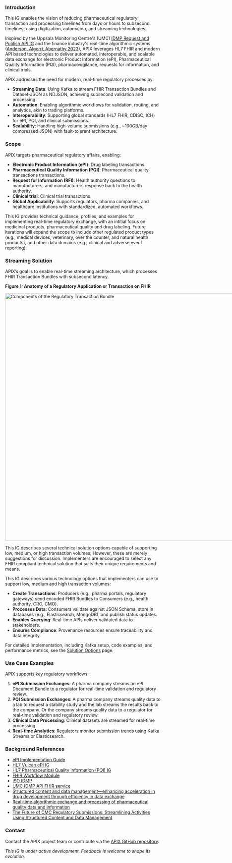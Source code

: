 ### Introduction

This IG enables the vision of reducing pharmaceutical regulatory transaction and processing timelines from days or hours to subsecond timelines, using digitization, automation, and streaming technologies.

Inspired by the Uppsala Monitoring Centre's (UMC) [IDMP Request and Publish API IG](https://build.fhir.org/ig/Uppsala-Monitoring-Centre/WHO-UMC-IDMP-Service/index.html) and the finance industry's real-time algorithmic systems ([Anderson, Algorri, Abernathy 2023](https://pubmed.ncbi.nlm.nih.gov/37619807/)), APIX leverages HL7 FHIR and modern API based technologies to deliver automated, interoperable, and scalable data exchange for electronic Product Information (ePI), Pharmaceutical Quality Information (PQI), pharmacovigilance, requests for information, and clinical trials.

APIX addresses the need for modern, real-time regulatory processes by:
- **Streaming Data**: Using Kafka to stream FHIR Transaction Bundles and Dataset-JSON as NDJSON, achieving subsecond validation and processing.
- **Automation**: Enabling algorithmic workflows for validation, routing, and analytics, akin to trading platforms.
- **Interoperability**: Supporting global standards (HL7 FHIR, CDISC, ICH) for ePI, PQI, and clinical submissions.
- **Scalability**: Handling high-volume submissions (e.g., ~100GB/day compressed JSON) with fault-tolerant architecture.

### Scope

APIX targets pharmaceutical regulatory affairs, enabling:
- **Electronic Product Information (ePI)**: Drug labeling transactions.
- **Pharmaceutical Quality Information (PQI)**: Pharmaceutical quality transactions transactions.
- **Request for Information (RFI)**: Health authority questions to manufacturers, and manufacturers response back to the health authority.
- **Clinical trial**: Clinical trial transactions.
- **Global Applicability**: Supports regulators, pharma companies, and healthcare institutions with standardized, automated workflows.

This IG provides technical guidance, profiles, and examples for implementing real-time regulatory exchange, with an intitial focus on medicinal products, pharmaceutical quality and drug labeling. Future iterations will expand the scope to include other regulated product types (e.g., medical devices, veterinary, over the counter, and natural health products), and other data domains (e.g., clinical and adverse event reporting).

### Streaming Solution

APIX’s goal is to enable real-time streaming architecture, which processes FHIR Transaction Bundles with subsecond latency. 

**Figure 1: Anatomy of a Regulatory Application or Transaction on FHIR**

<span style="display: inline-block; vertical-align: middle;">
  <img src="transactionanatomy.png" alt="Components of the Regulatory Transaction Bundle" style="width: 800px; height: auto;" />
</span>

This IG describes several technical solution options capable of supporting low, medium, or high transaction volumes. However, these are merely suggestions for discussion. Implementers are encouraged to select any FHIR compliant technical solution that suits their unique requirements and means. 

This IG describes various technology options that implementers can use to support low, medium and high transaction volumes:
- **Create Transactions**: Producers (e.g., pharma portals, regulatory gateways) send encoded FHIR Bundles to Consumers (e.g., health authority, CRO, CMO).
- **Processes Data**: Consumers validate against JSON Schema, store in databases (e.g., Elasticsearch, MongoDB), and publish status updates.
- **Enables Querying**: Real-time APIs deliver validated data to stakeholders.
- **Ensures Compliance**: Provenance resources ensure traceability and data integrity.

For detailed implementation, including Kafka setup, code examples, and performance metrics, see the [Solution Options](streaming.html) page.

### Use Case Examples

APIX supports key regulatory workflows:
1. **ePI Submission Exchanges**: A pharma company streams an ePI Document Bundle to a regulator for real-time validation and regulatory review.
2. **PQI Submission Exchanges**: A pharma company streams quality data to a lab to request a stability study and the lab streams the results back to the company. Or the company streams quality data to a regulator for real-time  validation and regulatory review.
3. **Clinical Data Processing**: Clinical datasets are streamed for real-time processing.
4. **Real-time Analytics**: Regulators monitor submission trends using Kafka Streams or Elasticsearch.

### Background References

- [ePI Implementation Guide](https://build.fhir.org/ig/HL7/emedicinal-product-info/)
- [HL7 Vulcan ePI IG](http://build.fhir.org/ig/HL7/emedicinal-product-info/)
- [HL7 Pharmaceutical Quality Information (PQI) IG](https://build.fhir.org/ig/HL7/uv-dx-pq/)
- [FHIR Workflow Module](https://build.fhir.org/workflow-module.html)
- [ISO IDMP](https://www.iso.org/news/ref2234.html)
- [UMC IDMP API FHIR service](https://build.fhir.org/ig/Uppsala-Monitoring-Centre/WHO-UMC-IDMP-Service/index.html)
- [Structured content and data management—enhancing acceleration in drug development through efficiency in data exchange](https://pmc.ncbi.nlm.nih.gov/articles/PMC10164450/)
- [Real-time algorithmic exchange and processing of pharmaceutical quality data and information](https://www.sciencedirect.com/science/article/pii/S0378517323007627)
- [The Future of CMC Regulatory Submissions: Streamlining Activities Using Structured Content and Data Management](https://www.sciencedirect.com/science/article/pii/S0022354921005323)


### Contact

Contact the APIX project team or contribute via the [APIX GitHub repository](https://github.com/cander2/recon-ig).

*This IG is under active development. Feedback is welcome to shape its evolution.*
